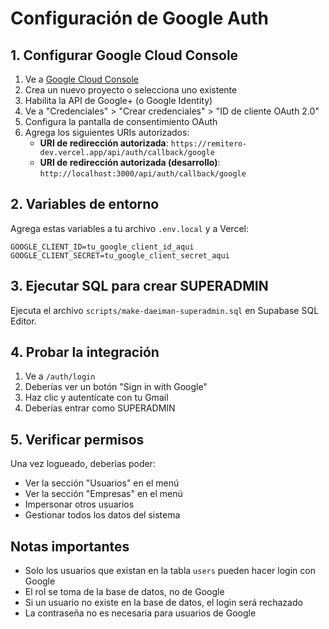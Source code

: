 # Configuración de Google Auth

## 1. Configurar Google Cloud Console

1. Ve a [Google Cloud Console](https://console.cloud.google.com/)
2. Crea un nuevo proyecto o selecciona uno existente
3. Habilita la API de Google+ (o Google Identity)
4. Ve a "Credenciales" > "Crear credenciales" > "ID de cliente OAuth 2.0"
5. Configura la pantalla de consentimiento OAuth
6. Agrega los siguientes URIs autorizados:
   - **URI de redirección autorizada**: `https://remitero-dev.vercel.app/api/auth/callback/google`
   - **URI de redirección autorizada (desarrollo)**: `http://localhost:3000/api/auth/callback/google`

## 2. Variables de entorno

Agrega estas variables a tu archivo `.env.local` y a Vercel:

```env
GOOGLE_CLIENT_ID=tu_google_client_id_aqui
GOOGLE_CLIENT_SECRET=tu_google_client_secret_aqui
```

## 3. Ejecutar SQL para crear SUPERADMIN

Ejecuta el archivo `scripts/make-daeiman-superadmin.sql` en Supabase SQL Editor.

## 4. Probar la integración

1. Ve a `/auth/login`
2. Deberías ver un botón "Sign in with Google"
3. Haz clic y autentícate con tu Gmail
4. Deberías entrar como SUPERADMIN

## 5. Verificar permisos

Una vez logueado, deberías poder:
- Ver la sección "Usuarios" en el menú
- Ver la sección "Empresas" en el menú
- Impersonar otros usuarios
- Gestionar todos los datos del sistema

## Notas importantes

- Solo los usuarios que existan en la tabla `users` pueden hacer login con Google
- El rol se toma de la base de datos, no de Google
- Si un usuario no existe en la base de datos, el login será rechazado
- La contraseña no es necesaria para usuarios de Google
